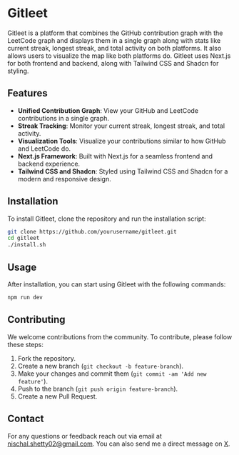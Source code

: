 # Gitleet

Gitleet is a platform that combines the GitHub contribution graph with the LeetCode graph and displays them in a single graph along with stats like current streak, longest streak, and total activity on both platforms. It also allows users to visualize the map like both platforms do. Gitleet uses Next.js for both frontend and backend, along with Tailwind CSS and Shadcn for styling.

## Features

- **Unified Contribution Graph**: View your GitHub and LeetCode contributions in a single graph.
- **Streak Tracking**: Monitor your current streak, longest streak, and total activity.
- **Visualization Tools**: Visualize your contributions similar to how GitHub and LeetCode do.
- **Next.js Framework**: Built with Next.js for a seamless frontend and backend experience.
- **Tailwind CSS and Shadcn**: Styled using Tailwind CSS and Shadcn for a modern and responsive design.

## Installation

To install Gitleet, clone the repository and run the installation script:

```bash
git clone https://github.com/yourusername/gitleet.git
cd gitleet
./install.sh
```

## Usage

After installation, you can start using Gitleet with the following commands:

```bash
npm run dev
```

## Contributing

We welcome contributions from the community. To contribute, please follow these steps:

1. Fork the repository.
2. Create a new branch (`git checkout -b feature-branch`).
3. Make your changes and commit them (`git commit -am 'Add new feature'`).
4. Push to the branch (`git push origin feature-branch`).
5. Create a new Pull Request.

## Contact

For any questions or feedback reach out via email at [nischal.shetty02@gmail.com](mailto:nischal.shetty02@gmail.com). You can also send me a direct message on [X](https://x.com/NischalShetty02).
